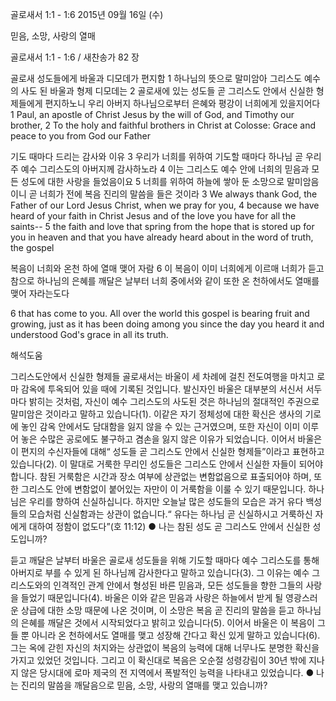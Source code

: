 골로새서 1:1 - 1:6 
2015년 09월 16일 (수)

믿음, 소망, 사랑의 열매 



골로새서 1:1 - 1:6 / 새찬송가 82 장


골로새 성도들에게 바울과 디모데가 편지함
1 하나님의 뜻으로 말미암아 그리스도 예수의 사도 된 바울과 형제 디모데는 2 골로새에 있는 성도들 곧 그리스도 안에서 신실한 형제들에게 편지하노니 우리 아버지 하나님으로부터 은혜와 평강이 너희에게 있을지어다
1 Paul, an apostle of Christ Jesus by the will of God, and Timothy our brother, 2 To the holy and faithful brothers in Christ at Colosse: Grace and peace to you from God our Father

기도 때마다 드리는 감사와 이유
3 우리가 너희를 위하여 기도할 때마다 하나님 곧 우리 주 예수 그리스도의 아버지께 감사하노라 4 이는 그리스도 예수 안에 너희의 믿음과 모든 성도에 대한 사랑을 들었음이요 5 너희를 위하여 하늘에 쌓아 둔 소망으로 말미암음이니 곧 너희가 전에 복음 진리의 말씀을 들은 것이라
3 We always thank God, the Father of our Lord Jesus Christ, when we pray for you, 4 because we have heard of your faith in Christ Jesus and of the love you have for all the saints-- 5 the faith and love that spring from the hope that is stored up for you in heaven and that you have already heard about in the word of truth, the gospel 

복음이 너희와 온천 하에 열매 맺어 자람
6 이 복음이 이미 너희에게 이르매 너희가 듣고 참으로 하나님의 은혜를 깨달은 날부터 너희 중에서와 같이 또한 온 천하에서도 열매를 맺어 자라는도다

6 that has come to you. All over the world this gospel is bearing fruit and growing, just as it has been doing among you since the day you heard it and understood God's grace in all its truth.

해석도움





그리스도안에서 신실한 형제들 
골로새서는 바울이 세 차례에 걸친 전도여행을 마치고 로마 감옥에 투옥되어 있을 때에 기록된 것입니다. 발신자인 바울은 대부분의 서신서 서두마다 밝히는 것처럼, 자신이 예수 그리스도의 사도된 것은 하나님의 절대적인 주권으로 말미암은 것이라고 말하고 있습니다(1). 이같은 자기 정체성에 대한 확신은 생사의 기로에 놓인 감옥 안에서도 담대함을 잃지 않을 수 있는 근거였으며, 또한 자신이 이미 이루어 놓은 수많은 공로에도 불구하고 겸손을 잃지 않은 이유가 되었습니다. 이어서 바울은 이 편지의 수신자들에 대해“ 성도들 곧 그리스도 안에서 신실한 형제들”이라고 표현하고 있습니다(2). 이 말대로 거룩한 무리인 성도들은 그리스도 안에서 신실한 자들이 되어야 합니다. 참된 거룩함은 시간과 장소 여부에 상관없는 변함없음으로 표출되어야 하며, 또한 그리스도 안에 변함없이 붙어있는 자만이 이 거룩함을 이룰 수 있기 때문입니다. 하나님은 우리를 향하여 신실하십니다. 하지만 오늘날 많은 성도들의 모습은 과거 유다 백성들의 모습처럼 신실함과는 상관이 없습니다.“ 유다는 하나님 곧 신실하시고 거룩하신 자에게 대하여 정함이 없도다”(호 11:12)
● 나는 참된 성도 곧 그리스도 안에서 신실한 성도입니까?

듣고 깨달은 날부터 
바울은 골로새 성도들을 위해 기도할 때마다 예수 그리스도를 통해 아버지로 부를 수 있게 된 하나님께 감사한다고 말하고 있습니다(3). 그 이유는 예수 그리스도와의 인격적인 관계 안에서 형성된 바른 믿음과, 모든 성도들을 향한 그들의 사랑을 들었기 때문입니다(4). 바울은 이와 같은 믿음과 사랑은 하늘에서 받게 될 영광스러운 상급에 대한 소망 때문에 나온 것이며, 이 소망은 복음 곧 진리의 말씀을 듣고 하나님의 은혜를 깨달은 것에서 시작되었다고 밝히고 있습니다(5). 이어서 바울은 이 복음이 그들 뿐 아니라 온 천하에서도 열매를 맺고 성장해 간다고 확신 있게 말하고 있습니다(6). 그는 옥에 갇힌 자신의 처지와는 상관없이 복음의 능력에 대해 너무나도 분명한 확신을 가지고 있었던 것입니다. 그리고 이 확신대로 복음은 오순절 성령강림이 30년 밖에 지나지 않은 당시대에 로마 제국의 전 지역에서 폭발적인 능력을 나타내고 있었습니다.
● 나는 진리의 말씀을 깨달음으로 믿음, 소망, 사랑의 열매를 맺고 있습니까?